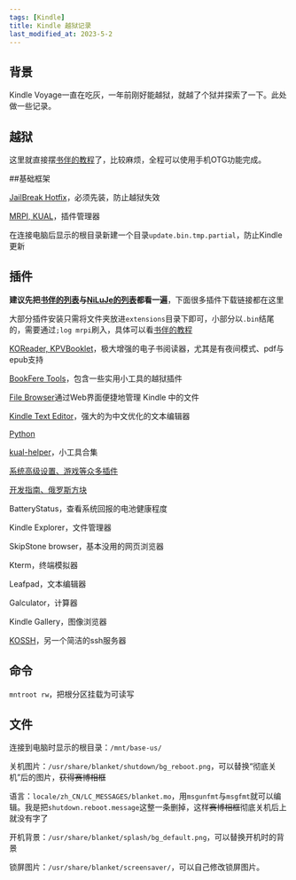 ```yaml
---
tags: [Kindle]
title: Kindle 越狱记录
last_modified_at: 2023-5-2
---
```


## 背景

Kindle Voyage一直在吃灰，一年前刚好能越狱，就越了个狱并探索了一下。此处做一些记录。

## 越狱

这里就直接摆[书伴的教程](https://bookfere.com/post/970.html)了，比较麻烦，全程可以使用手机OTG功能完成。

##基础框架

[JailBreak Hotfix](https://bookfere.com/post/970.html#jb_plugins)，必须先装，防止越狱失效

[MRPI, KUAL](https://bookfere.com/post/311.html#p_1)，插件管理器

在连接电脑后显示的根目录新建一个目录`update.bin.tmp.partial`，防止Kindle更新

## 插件

**建议先把[书伴的列表](https://bookfere.com/post/98.html)与[NiLuJe的列表](https://www.mobileread.com/forums/showthread.php?t=225030)都看一遍**，下面很多插件下载链接都在这里

大部分插件安装只需将文件夹放进`extensions`目录下即可，小部分以`.bin`结尾的，需要通过`;log mrpi`刷入，具体可以看[书伴的教程](https://bookfere.com/post/311.html)

[KOReader, KPVBooklet](https://bookfere.com/post/311.html#p_3)，极大增强的电子书阅读器，尤其是有夜间模式、pdf与epub支持

[BookFere Tools](https://bookfere.com/post/480.html)，包含一些实用小工具的越狱插件

[File Browser](https://bookfere.com/post/823.html)通过Web界面便捷地管理 Kindle 中的文件

[Kindle Text Editor](https://bookfere.com/post/717.html)，强大的为中文优化的文本编辑器

[Python](https://bookfere.com/post/311.html#p_8)

[kual-helper](https://bookfere.com/post/311.html#p_9)，小工具合集

[系统高级设置、游戏等众多插件](https://tieba.baidu.com/p/4367025961)

[开发指南、俄罗斯方块](https://xfangfang.github.io/031)

BatteryStatus，查看系统回报的电池健康程度

Kindle Explorer，文件管理器

SkipStone browser，基本没用的网页浏览器

Kterm，终端模拟器

Leafpad，文本编辑器

Galculator，计算器

Kindle Gallery，图像浏览器

[KOSSH](https://github.com/guo-yong-zhi/KOSSH/tree/v1.1)，另一个简洁的ssh服务器

## 命令

`mntroot rw`，把根分区挂载为可读写

## 文件

连接到电脑时显示的根目录：`/mnt/base-us/`

关机图片：`/usr/share/blanket/shutdown/bg_reboot.png`，可以替换“彻底关机”后的图片，<del>获得赛博相框</del>

语言：`locale/zh_CN/LC_MESSAGES/blanket.mo`，用`msgunfmt`与`msgfmt`就可以编辑。我是把`shutdown.reboot.message`这整一条删掉，这样<del>赛博相框</del>彻底关机后上就没有字了

开机背景：`/usr/share/blanket/splash/bg_default.png`，可以替换开机时的背景

锁屏图片：`/usr/share/blanket/screensaver/`，可以自己修改锁屏图片。
